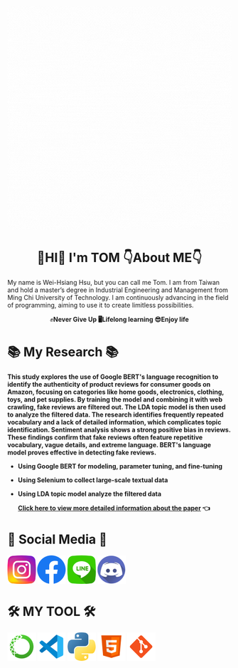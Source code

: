 ![](images/Hello.gif)

# <h1 align="center"> 👋HI👋  **I'm  TOM**  👇About ME👇
My name is Wei-Hsiang Hsu, but you can call me Tom. I am from Taiwan and hold a master’s degree in Industrial Engineering and Management from Ming Chi University of Technology. I am continuously advancing in the field of programming, aiming to use it to create limitless possibilities.  
<p align="center"> ✊<b>Never Give Up<b>   🖥<b>Lifelong learning<b>   😎<b>Enjoy life<b>

# 📚 My Research 📚
This study explores the use of **Google BERT's** language recognition to identify the authenticity of product reviews for consumer goods on Amazon, focusing on categories like home goods, electronics, clothing, toys, and pet supplies. By training the model and combining it with web crawling, fake reviews are filtered out. The **LDA topic model** is then used to analyze the filtered data. The research identifies frequently repeated vocabulary and a lack of detailed information, which complicates topic identification. Sentiment analysis shows a strong positive bias in reviews. These findings confirm that fake reviews often feature repetitive vocabulary, vague details, and extreme language. BERT's language model proves effective in detecting fake reviews.  
- Using **Google BERT** for **modeling**, **parameter tuning**, and **fine-tuning**
- Using **Selenium** to collect large-scale textual data
- Using **LDA topic** model analyze the filtered data

  [Click here to view more detailed information about the paper](https://ndltd.ncl.edu.tw/cgi-bin/gs32/gsweb.cgi/ccd=Yak467/record?r1=21&h1=0) 👈

# 🤙 Social Media 🤙
[![](images/instagram.png)](https://www.instagram.com/hiiamagoodguy/) 
[![](images/facebook.png)](https://www.facebook.com/xu.w.xiang.77) 
[![](images/line.png)](https://line.me/ti/p/sVGIN-r6h8) 
[![](images/discord.png)](https://discordapp.com/users/1180464720478744576)

# 🛠 MY TOOL 🛠
![](images/anaconda.png) ![](images/vscode.png) ![](images/python.png) ![](images/html.png) ![](images/git.png) 
